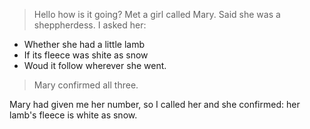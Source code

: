 


> Hello how is it going?
> Met a girl called Mary. Said she was a sheppherdess. I asked her:
> 

 - Whether she had a little lamb
 - If its fleece was shite as snow
 - Woud it follow wherever she went.

> Mary confirmed all three.

Mary had given me her number, so I called her and she confirmed: her lamb's fleece is white as snow. 
<!--stackedit_data:
eyJoaXN0b3J5IjpbMTEzNTU4OTQ0NywyMDk3NzY1MDg0XX0=
-->